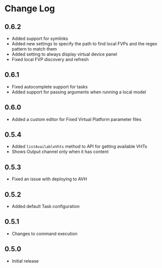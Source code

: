 # Change Log

## 0.6.2
- Added support for symlinks
- Added new settings to specify the path to find local FVPs and the regex pattern to match them
- Added setting to always display virtual device panel
- Fixed local FVP discovery and refresh

## 0.6.1
- Fixed autocomplete support for tasks
- Added support for passing arguments when running a local model

## 0.6.0
- Added a custom editor for Fixed Virtual Platform parameter files

## 0.5.4

- Added `listAvailableVhts` method to API for getting available VHTs
- Shows Output channel only when it has content  

## 0.5.3

- Fixed an issue with deploying to AVH

## 0.5.2

- Added default Task configuration

## 0.5.1

- Changes to command execution

## 0.5.0

- Initial release
